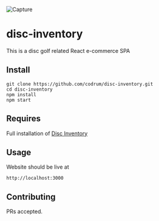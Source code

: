 ![Capture](https://user-images.githubusercontent.com/17092761/202084070-630cb3bd-4554-4d90-af7f-961e326a18df.PNG)
# disc-inventory

This is a disc golf related React e-commerce SPA 

## Install

```
git clone https://github.com/codrum/disc-inventory.git
cd disc-inventory
npm install
npm start
```

## Requires
Full installation of [Disc Inventory](https://github.com/codrum/disc-inventory)

## Usage

Website should be live at
```
http://localhost:3000
```

## Contributing

PRs accepted.
